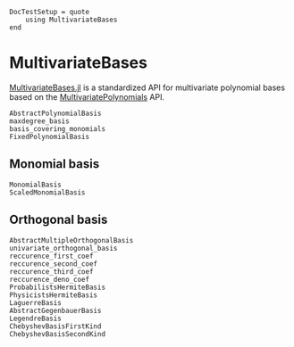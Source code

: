 ```@meta
DocTestSetup = quote
    using MultivariateBases
end
```

# MultivariateBases

[MultivariateBases.jl](https://github.com/JuliaAlgebra/MultivariateBases.jl) is a standardized API for multivariate polynomial bases
based on the [MultivariatePolynomials](https://github.com/JuliaAlgebra/MultivariatePolynomials.jl) API.

```@docs
AbstractPolynomialBasis
maxdegree_basis
basis_covering_monomials
FixedPolynomialBasis
```

## Monomial basis

```@docs
MonomialBasis
ScaledMonomialBasis
```

## Orthogonal basis

```@docs
AbstractMultipleOrthogonalBasis
univariate_orthogonal_basis
reccurence_first_coef
reccurence_second_coef
reccurence_third_coef
reccurence_deno_coef
ProbabilistsHermiteBasis
PhysicistsHermiteBasis
LaguerreBasis
AbstractGegenbauerBasis
LegendreBasis
ChebyshevBasisFirstKind
ChebyshevBasisSecondKind
```

